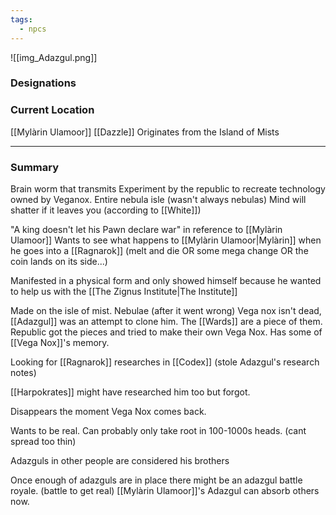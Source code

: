 ```yaml
---
tags:
  - npcs
---
```

![[img_Adazgul.png]]
### Designations


### Current Location
[[Mylàrin Ulamoor]]
[[Dazzle]]
Originates from the Island of Mists

___
### Summary
Brain worm that transmits 
Experiment by the republic to recreate technology owned by Veganox. Entire nebula isle (wasn't always nebulas) 
Mind will shatter if it leaves you (according to [[White]])

"A king doesn't let his Pawn declare war" in reference to [[Mylàrin Ulamoor]]
Wants to see what happens to [[Mylàrin Ulamoor|Mylàrin]] when he goes into a [[Ragnarok]] (melt and die OR some mega change OR the coin lands on its side...)


Manifested in a physical form and only showed himself because he wanted to help us with the [[The Zignus Institute|The Institute]]

Made on the isle of mist. Nebulae (after it went wrong) 
Vega nox isn't dead, [[Adazgul]] was an attempt to clone him. The [[Wards]] are a piece of them. Republic got the pieces and tried to make their own Vega Nox. 
Has some of [[Vega Nox]]'s memory. 

Looking for [[Ragnarok]] researches in [[Codex]] (stole Adazgul's research notes)

[[Harpokrates]] might have researched him too but forgot. 

Disappears the moment Vega Nox comes back. 

Wants to be real.
Can probably only take root in 100-1000s heads. (cant spread too thin)

Adazguls in other people are considered his brothers

Once enough of adazguls are in place there might be an adazgul battle royale. (battle to get real)
[[Mylàrin Ulamoor]]'s Adazgul can absorb others now. 